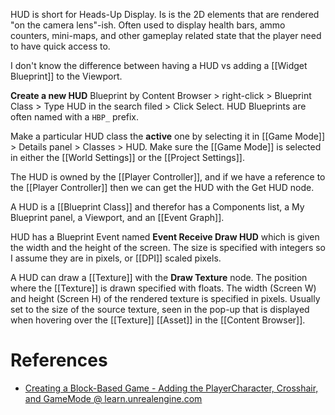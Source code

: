 HUD is short for Heads-Up Display.
Is is the 2D elements that are rendered "on the camera lens"-ish.
Often used to display health bars, ammo counters, mini-maps, and other gameplay related state that the player need to have quick access to.

I don't know the difference between having a HUD vs adding a [[Widget Blueprint]] to the Viewport.

**Create a new HUD** Blueprint by Content Browser > right-click > Blueprint Class > Type HUD in the search filed > Click Select.
HUD Blueprints are often named with a `HBP_` prefix.

Make a particular HUD class the **active** one by selecting it in [[Game Mode]] > Details panel > Classes > HUD.
Make sure the [[Game Mode]] is selected in either the [[World Settings]] or the [[Project Settings]].

The HUD is owned by the [[Player Controller]], and if we have a reference to the [[Player Controller]] then we can get the HUD with the Get HUD node.

A HUD is a [[Blueprint Class]] and therefor has a Components list, a My Blueprint panel, a Viewport, and an [[Event Graph]].

HUD has a Blueprint Event named **Event Receive Draw HUD** which is given the width and the height of the screen.
The size is specified with integers so I assume they are in pixels, or [[DPI]] scaled pixels.

A HUD can draw a [[Texture]] with the **Draw Texture** node.
The position where the [[Texture]] is drawn specified with floats.
The width (Screen W) and height (Screen H) of the rendered texture is specified in pixels.
Usually set to the size of the source texture, seen in the pop-up that is displayed when hovering over the [[Texture]] [[Asset]] in the [[Content Browser]].


# References
- [Creating a Block-Based Game - Adding the PlayerCharacter, Crosshair, and GameMode @ learn.unrealengine.com](https://learn.unrealengine.com/course/3770925/module/7308627)
